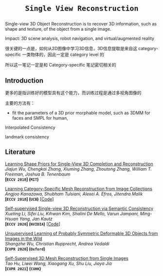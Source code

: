 # <p align=center>`Single View Reconstruction`</p>

Single-view 3D Object Reconstruction is to recover 3D information, such as shape and texture, of the object from a single image.

Impact: 3D scene analysis, robot navigation, and virtual/augmented reality



很关键的一点是，如何从2D图像中学习3D信息，3D信息提取是来自这 category-specific 一类物体的，因此一定是 category level 的



所以这一笔记一定是和 Category-specific 笔记密切相关的



## Introduction

更多的是指训练好的模型具有这个能力，而训练过程是通过多视角图像的





主要的方法有：

- fit the parameters of a 3D prior morphable model, such as 3DMM for faces and SMPL for human,





Interpolated Consistency

landmark consistency





## Literature

<span id="ShapeHD"></span>
[Learning Shape Priors for Single-View 3D Completion and Reconstruction](https://arxiv.org/pdf/1809.05068.pdf)  
*Jiajun Wu, Chengkai Zhang, Xiuming Zhang, Zhoutong Zhang, William T. Freeman, Joshua B. Tenenbaum*  
**[`ECCV 2018`] (`MIT`)**

<span id="CMR"></span>
[Learning Category-Specific Mesh Reconstruction from Image Collections](https://arxiv.org/pdf/1803.07549.pdf)  
*Angjoo Kanazawa, Shubham Tulsiani, Alexei A. Efros, Jitendra Malik*  
**[`ECCV 2018`] (`UCB`)** [[Code](https://github.com/akanazawa/cmr)]

<span id="UMR"></span>
[Self-supervised Single-view 3D Reconstruction via Semantic Consistency](https://arxiv.org/pdf/2003.06473.pdf)  
*Xueting Li, Sifei Liu, Kihwan Kim, Shalini De Mello, Varun Jampani, Ming-Hsuan Yang, Jan Kautz*  
**[`ECCV 2020`] (`NVIDIA`)** [[Code](https://github.com/NVlabs/UMR)]

<span id="UnsupD"></span>
[Unsupervised Learning of Probably Symmetric Deformable 3D Objects from Images in the Wild](https://arxiv.org/pdf/1911.11130.pdf)  
*Shangzhe Wu, Christian Rupprecht, Andrea Vedaldi*  
**[`CVPR 2020`]  (`Oxford`)**

<span id="SMR"></span>
[Self-Supervised 3D Mesh Reconstruction from Single Images](https://openaccess.thecvf.com/content/CVPR2021/html/Hu_Self-Supervised_3D_Mesh_Reconstruction_From_Single_Images_CVPR_2021_paper.html)  
*Tao Hu, Liwei Wang, Xiaogang Xu, Shu Liu, Jiaya Jia*    
**[`CVPR 2021`]**	**(`CUHK`)**











